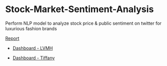 # Stock-Market-Sentiment-Analysis
Perform NLP model to analyze stock price &amp; public sentiment on twitter for luxurious fashion brands

[Report](https://nbviewer.jupyter.org/github/dylan-kuo/Stock-Market-Sentiment-Analysis/blob/master/Project%20Report.pdf)

- [Dashboard - LVMH](https://nbviewer.jupyter.org/github/dylan-kuo/Stock-Market-Sentiment-Analysis/blob/master/LVMUY.html)

- [Dashboard - Tiffany](https://nbviewer.jupyter.org/github/dylan-kuo/Stock-Market-Sentiment-Analysis/blob/master/TIF.html)
